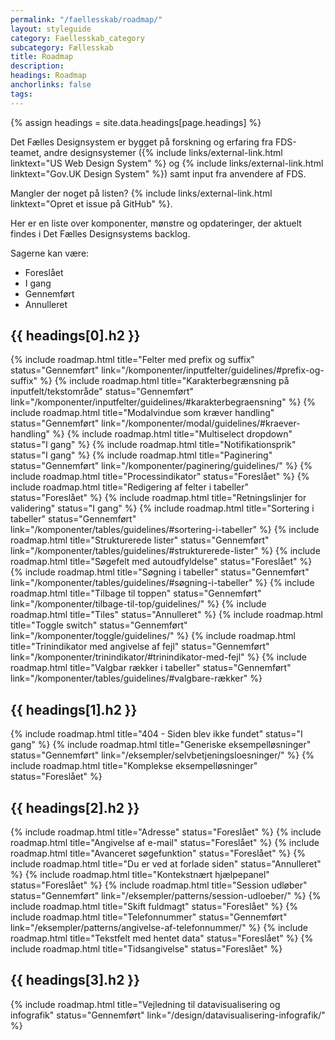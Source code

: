 ```yaml
---
permalink: "/faellesskab/roadmap/"
layout: styleguide
category: Faellesskab_category
subcategory: Fællesskab
title: Roadmap
description:
headings: Roadmap
anchorlinks: false
tags:
---
```


{% assign headings = site.data.headings[page.headings] %}

Det Fælles Designsystem er bygget på forskning og erfaring fra FDS-teamet, andre designsystemer ({% include links/external-link.html linktext="US Web Design System" %} og {% include links/external-link.html linktext="Gov.UK Design System" %}) samt input fra anvendere af FDS.

Mangler der noget på listen? {% include links/external-link.html linktext="Opret et issue på GitHub" %}.

Her er en liste over komponenter, mønstre og opdateringer, der aktuelt findes i Det Fælles Designsystems backlog.

Sagerne kan være:

- <span class="badge badge-small badge-info">Foreslået</span>
- <span class="badge badge-small badge-warning">I gang</span>
- <span class="badge badge-small badge-success">Gennemført</span>
- <span class="badge badge-small badge-error">Annulleret</span>

[---- Nye komponenter -------------------------------------]: # 
<h2 id="{{ headings[0].id }}">{{ headings[0].h2 }}</h2>

{% include roadmap.html title="Felter med prefix og suffix" status="Gennemført" link="/komponenter/inputfelter/guidelines/#prefix-og-suffix" %}
{% include roadmap.html title="Karakterbegrænsning på inputfelt/tekstområde" status="Gennemført" link="/komponenter/inputfelter/guidelines/#karakterbegraensning" %}
{% include roadmap.html title="Modalvindue som kræver handling" status="Gennemført" link="/komponenter/modal/guidelines/#kraever-handling" %}
{% include roadmap.html title="Multiselect dropdown" status="I gang" %}
{% include roadmap.html title="Notifikationsprik" status="I gang" %}
{% include roadmap.html title="Paginering" status="Gennemført" link="/komponenter/paginering/guidelines/" %}
{% include roadmap.html title="Processindikator" status="Foreslået" %}
{% include roadmap.html title="Redigering af felter i tabeller" status="Foreslået" %}
{% include roadmap.html title="Retningslinjer for validering" status="I gang" %}
{% include roadmap.html title="Sortering i tabeller" status="Gennemført" link="/komponenter/tables/guidelines/#sortering-i-tabeller" %}
{% include roadmap.html title="Strukturerede lister" status="Gennemført" link="/komponenter/tables/guidelines/#strukturerede-lister" %}
{% include roadmap.html title="Søgefelt med autoudfyldelse" status="Foreslået" %}
{% include roadmap.html title="Søgning i tabeller" status="Gennemført" link="/komponenter/tables/guidelines/#søgning-i-tabeller" %}
{% include roadmap.html title="Tilbage til toppen" status="Gennemført" link="/komponenter/tilbage-til-top/guidelines/" %}
{% include roadmap.html title="Tiles" status="Annulleret" %}
{% include roadmap.html title="Toggle switch" status="Gennemført" link="/komponenter/toggle/guidelines/" %}
{% include roadmap.html title="Trinindikator med angivelse af fejl" status="Gennemført" link="/komponenter/trinindikator/#trinindikator-med-fejl" %}
{% include roadmap.html title="Valgbar rækker i tabeller" status="Gennemført" link="/komponenter/tables/guidelines/#valgbare-rækker" %}

[---- Eksempelløsningerr -------------------------------------]: # 
<h2 id="{{ headings[1].id }}">{{ headings[1].h2 }}</h2>

{% include roadmap.html title="404 - Siden blev ikke fundet" status="I gang" %}
{% include roadmap.html title="Generiske eksempelløsninger" status="Gennemført" link="/eksempler/selvbetjeningsloesninger/" %}
{% include roadmap.html title="Komplekse eksempelløsninger" status="Foreslået" %}

[---- Patterns -------------------------------------]: # 
<h2 id="{{ headings[2].id }}">{{ headings[2].h2 }}</h2>

{% include roadmap.html title="Adresse" status="Foreslået" %}
{% include roadmap.html title="Angivelse af e-mail" status="Foreslået" %}
{% include roadmap.html title="Avanceret søgefunktion" status="Foreslået" %}
{% include roadmap.html title="Du er ved at forlade siden" status="Annulleret" %}
{% include roadmap.html title="Kontekstnært hjælpepanel" status="Foreslået" %}
{% include roadmap.html title="Session udløber" status="Gennemført" link="/eksempler/patterns/session-udloeber/" %}
{% include roadmap.html title="Skift fuldmagt" status="Foreslået" %}
{% include roadmap.html title="Telefonnummer" status="Gennemført" link="/eksempler/patterns/angivelse-af-telefonnummer/" %}
{% include roadmap.html title="Tekstfelt med hentet data" status="Foreslået" %}
{% include roadmap.html title="Tidsangivelse" status="Foreslået" %}

[---- Andet -------------------------------------]: # 
<h2 id="{{ headings[3].id }}">{{ headings[3].h2 }}</h2>

{% include roadmap.html title="Vejledning til datavisualisering og infografik" status="Gennemført" link="/design/datavisualisering-infografik/" %}